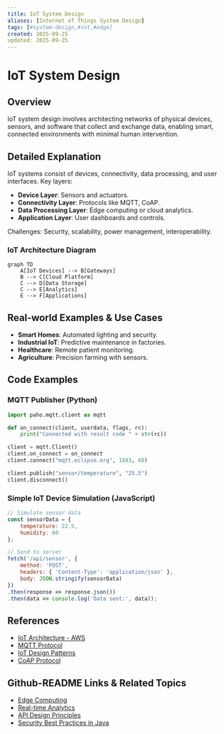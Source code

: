 ```yaml
---
title: IoT System Design
aliases: [Internet of Things System Design]
tags: [#system-design,#iot,#edge]
created: 2025-09-25
updated: 2025-09-25
---
```


# IoT System Design

## Overview

IoT system design involves architecting networks of physical devices, sensors, and software that collect and exchange data, enabling smart, connected environments with minimal human intervention.

## Detailed Explanation

IoT systems consist of devices, connectivity, data processing, and user interfaces. Key layers:

- **Device Layer**: Sensors and actuators.
- **Connectivity Layer**: Protocols like MQTT, CoAP.
- **Data Processing Layer**: Edge computing or cloud analytics.
- **Application Layer**: User dashboards and controls.

Challenges: Security, scalability, power management, interoperability.

### IoT Architecture Diagram

```mermaid
graph TD
    A[IoT Devices] --> B[Gateways]
    B --> C[Cloud Platform]
    C --> D[Data Storage]
    C --> E[Analytics]
    E --> F[Applications]
```

## Real-world Examples & Use Cases

- **Smart Homes**: Automated lighting and security.
- **Industrial IoT**: Predictive maintenance in factories.
- **Healthcare**: Remote patient monitoring.
- **Agriculture**: Precision farming with sensors.

## Code Examples

### MQTT Publisher (Python)

```python
import paho.mqtt.client as mqtt

def on_connect(client, userdata, flags, rc):
    print("Connected with result code " + str(rc))

client = mqtt.Client()
client.on_connect = on_connect
client.connect("mqtt.eclipse.org", 1883, 60)

client.publish("sensor/temperature", "25.5")
client.disconnect()
```

### Simple IoT Device Simulation (JavaScript)

```javascript
// Simulate sensor data
const sensorData = {
    temperature: 22.5,
    humidity: 60
};

// Send to server
fetch('/api/sensor', {
    method: 'POST',
    headers: { 'Content-Type': 'application/json' },
    body: JSON.stringify(sensorData)
})
.then(response => response.json())
.then(data => console.log('Data sent:', data));
```

## References

- [IoT Architecture - AWS](https://aws.amazon.com/iot/architecture/)
- [MQTT Protocol](https://mqtt.org/)
- [IoT Design Patterns](https://www.iotforall.com/iot-design-patterns)
- [CoAP Protocol](https://coap.technology/)

## Github-README Links & Related Topics

- [Edge Computing](edge-computing/README.md)
- [Real-time Analytics](real-time-analytics/README.md)
- [API Design Principles](api-design-principles/README.md)
- [Security Best Practices in Java](security-best-practices-in-java/README.md)